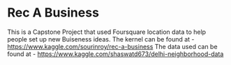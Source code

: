 # Rec A Business

This is a Capstone Project that used Foursquare location data to help people set up new Buiseness ideas.
The kernel can be found at - https://www.kaggle.com/sourinroy/rec-a-business
The data used can be found at - https://www.kaggle.com/shaswatd673/delhi-neighborhood-data
